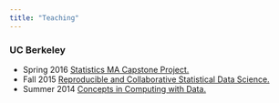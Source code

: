 ```yaml
---
title: "Teaching"
---
```


### UC Berkeley

* Spring 2016 [Statistics MA Capstone Project.](http://www.jarrodmillman.com/stat222-spring2016)
* Fall 2015 [Reproducible and Collaborative Statistical Data Science.](http://www.jarrodmillman.com/stat159-fall2015)
* Summer 2014 [Concepts in Computing with Data.](http://www.jarrodmillman.com/stat133-summer2014/pages/about.html)

